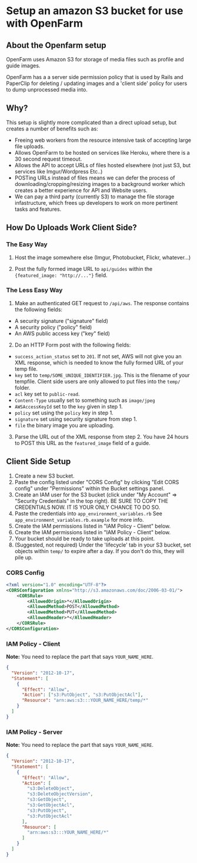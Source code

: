# Setup an amazon S3 bucket for use with OpenFarm

## About the Openfarm setup

 OpenFarm uses Amazon S3 for storage of media files such as profile and guide images.

 OpenFarm has a a server side permission policy that is used by Rails and PaperClip for deleting / updating images and a 'client side' policy for users to dump unprocessed media into.

## Why?

 This setup is slightly more complicated than a direct upload setup, but creates a number of benefits such as:

  * Freeing web workers from the resource intensive task of accepting large file uploads.
  * Allows OpenFarm to be hosted on services like Heroku, where there is a 30 second request timeout.
  * Allows the API to accept URLs of files hosted elsewhere (not just S3, but services like Imgur/Wordpress Etc..)
  * POSTing URLs instead of files means we can defer the process of downloading/cropping/resizing images to a background worker which creates a better experience for API and Website users.
  * We can pay a third party (currently S3) to manage the file storage infastructure, which frees up developers to work on more pertinent tasks and features.

## How Do Uploads Work Client Side?

### The Easy Way

 1. Host the image somewhere else (Imgur, Photobucket, Flickr, whatever...)

 2. Post the fully formed image URL to `api/guides` within the `{featured_image: "http://..."}` field.

### The Less Easy Way

 1. Make an authenticated GET request to `/api/aws`. The response contains the following fields:
   * A security signature ("signature" field)
   * A security policy ("policy" field)
   * An AWS public access key ("key" field)

 2. Do an HTTP Form post with the following fields:
   * `success_action_status` set to `201`. If not set, AWS will not give you an XML response, which is needed to know the fully formed URL of your temp file.
   * `key` set to `temp/SOME_UNIQUE_IDENTIFIER.jpg`. This is the filename of your tempfile. Client side users are only allowed to put files into the `temp/` folder.
   * `acl` key set to `public-read`.
   * `Content-Type` usually set to something such as `image/jpeg`
   * `AWSAccessKeyId` set to the `key` given in step 1.
   * `policy` set using the `policy` key in step 1.
   * `signature` set using security signature from step 1.
   * `file` the binary image you are uploading.

 3. Parse the URL out of the XML response from step 2. You have 24 hours to POST this URL as the `featured_image` field of a guide.

## Client Side Setup

1. Create a new S3 bucket.
2. Paste the config listed under "CORS Config" by clicking "Edit CORS config" under "Permissions" within the Bucket settings panel.
3. Create an IAM user for the S3 bucket (click under "My Account" => "Security Credentials" in the top right). BE SURE TO COPY THE CREDENTIALS NOW. IT IS YOUR ONLY CHANCE TO DO SO.
4. Paste the credentials into `app_environment_variables.rb` See `app_environment_variables.rb.example` for more info.
5. Create the IAM permissions listed in "IAM Policy - Client" below.
6. Create the IAM permissions listed in "IAM Policy - Client" below.
6. Your bucket should be ready to take uploads at this point.
7. (Suggested, not required) Under the 'lifecycle' tab in your S3 bucket, set objects within `temp/` to expire after a day. If you don't do this, they will pile up.

### CORS Config

```xml
<?xml version="1.0" encoding="UTF-8"?>
<CORSConfiguration xmlns="http://s3.amazonaws.com/doc/2006-03-01/">
    <CORSRule>
        <AllowedOrigin>*</AllowedOrigin>
        <AllowedMethod>POST</AllowedMethod>
        <AllowedMethod>PUT</AllowedMethod>
        <AllowedHeader>*</AllowedHeader>
    </CORSRule>
</CORSConfiguration>
```

### IAM Policy - Client

**Note:** You need to replace the part that says `YOUR_NAME_HERE`.

```json
{
  "Version": "2012-10-17",
  "Statement": [
    {
      "Effect": "Allow",
      "Action": ["s3:PutObject", "s3:PutObjectAcl"],
      "Resource": "arn:aws:s3:::YOUR_NAME_HERE/temp/*"
    }
  ]
}
```


### IAM Policy - Server

**Note:** You need to replace the part that says `YOUR_NAME_HERE`.

```json
{
  "Version": "2012-10-17",
  "Statement": [
    {
      "Effect": "Allow",
      "Action": [
        "s3:DeleteObject",
        "s3:DeleteObjectVersion",
        "s3:GetObject",
        "s3:GetObjectAcl",
        "s3:PutObject",
        "s3:PutObjectAcl"
      ],
      "Resource": [
        "arn:aws:s3:::YOUR_NAME_HERE/*"
      ]
    }
  ]
}
```